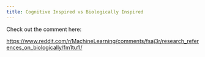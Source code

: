 ```yaml
---
title: Cognitive Inspired vs Biologically Inspired
---
```


Check out the comment here:

https://www.reddit.com/r/MachineLearning/comments/fsaj3r/research_references_on_biologically/fm1tufl/